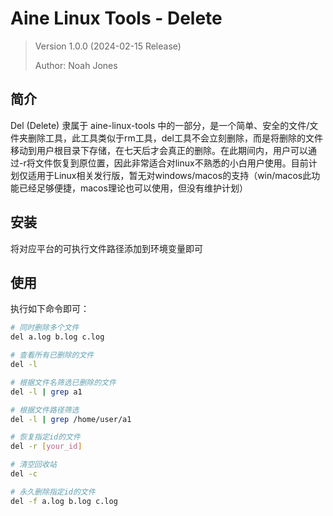 # Aine Linux Tools - Delete

> Version 1.0.0 (2024-02-15 Release)
>
> Author: Noah Jones
>

## 简介

Del (Delete) 隶属于 aine-linux-tools 中的一部分，是一个简单、安全的文件/文件夹删除工具，此工具类似于rm工具，del工具不会立刻删除，而是将删除的文件移动到用户根目录下存储，在七天后才会真正的删除。在此期间内，用户可以通过-r将文件恢复到原位置，因此非常适合对linux不熟悉的小白用户使用。目前计划仅适用于Linux相关发行版，暂无对windows/macos的支持（win/macos此功能已经足够便捷，macos理论也可以使用，但没有维护计划）

## 安装

将对应平台的可执行文件路径添加到环境变量即可

## 使用

执行如下命令即可：

```bash
# 同时删除多个文件
del a.log b.log c.log

# 查看所有已删除的文件
del -l

# 根据文件名筛选已删除的文件
del -l | grep a1

# 根据文件路径筛选
del -l | grep /home/user/a1

# 恢复指定id的文件
del -r [your_id]

# 清空回收站
del -c

# 永久删除指定id的文件
del -f a.log b.log c.log

```
